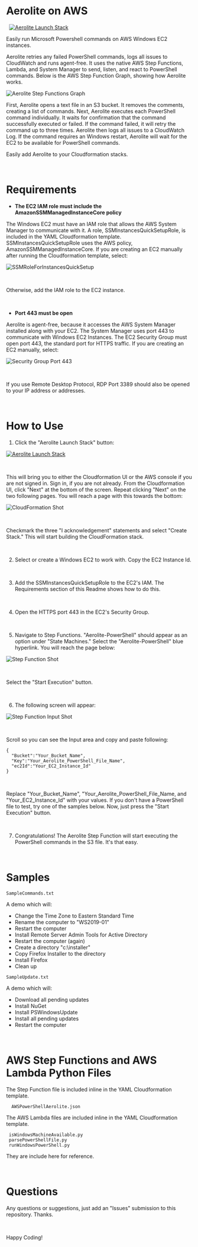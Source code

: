 # Aerolite on AWS 
&nbsp;
[![Aerolite Launch Stack](/images/Aerolite-Launch-Stack.png?raw=true)](https://console.aws.amazon.com/cloudformation/home?region=us-east-1#/stacks/new?stackName=AeroliteStack&templateURL=https://yappytest1234.s3.amazonaws.com/AWSPowerShellAerolite.yaml)

Easily run Microsoft Powershell commands on AWS Windows EC2 instances.   

Aerolite retries any failed PowerShell commands, logs all issues to CloudWatch and runs agent-free. It uses the native AWS Step Functions, Lambda, and System Manager to send, listen, and react to PowerShell commands. Below is the AWS Step Function Graph, showing how Aerolite works.


![Aerolite Step Functions Graph](/images/aerolite_graph.png) 


First, Aerolite opens a text file in an S3 bucket. It removes the comments, creating a list of commands. Next, Aerolite executes each PowerShell command individually. It waits for confirmation that the command successfully executed or failed. If the command failed, it will retry the command up to three times. Aerolite then logs all issues to a CloudWatch Log. If the command requires an Windows restart, Aerolite will wait for the EC2 to be available for PowerShell commands. 

Easily add Aerolite to your Cloudformation stacks.

&nbsp;

# Requirements

- **The EC2 IAM role must include the AmazonSSMManagedInstanceCore policy**

The Windows EC2 must have an IAM role that allows the AWS System Manager to communicate with it. A role, SSMInstancesQuickSetupRole, is included in the YAML Cloudformation template. SSMInstancesQuickSetupRole uses the AWS policy, AmazonSSMManagedInstanceCore. If you are creating an EC2 manually after running the Cloudformation template, select: 

![SSMRoleForInstancesQuickSetup](/images/IAMRoleShot.png?raw=true)

&nbsp;

Otherwise, add the IAM role to the EC2 instance.

&nbsp;

- **Port 443 must be open**

Aerolite is agent-free, because it accesses the AWS System Manager installed along with your EC2. The System Manager uses port 443 to communicate with Windows EC2 Instances. The EC2 Security Group must open port 443, the standard port for HTTPS traffic. If you are creating an EC2 manually, select:

![Security Group Port 443](/images/SecurityGroupShot.png?raw=true)

&nbsp;

If you use Remote Desktop Protocol, RDP Port 3389 should also be opened to your IP address or addresses.

&nbsp;

# How to Use

1. Click the "Aerolite Launch Stack" button:
&nbsp;

[![Aerolite Launch Stack](/images/Aerolite-Launch-Stack.png?raw=true)](https://console.aws.amazon.com/cloudformation/home?region=us-east-1#/stacks/new?stackName=AeroliteStack&templateURL=https://yappytest1234.s3.amazonaws.com/AWSPowerShellAerolite.yaml)

&nbsp;

This will bring you to either the Cloudformation UI or the AWS console if you are not signed in. Sign in, if you are not already. From the Cloudformation UI, click "Next" at the bottom of the screen. Repeat clicking "Next" on the two following pages. You will reach a page with this towards the bottom:

![CloudFormation Shot](/images/CloudFormationShot.png?raw=true)

&nbsp;

Checkmark the three "I acknowledgement" statements and select "Create Stack." This will start building the CloudFormation stack.

&nbsp;

2) Select or create a Windows EC2 to work with. Copy the EC2 Instance Id.

&nbsp;

3) Add the SSMInstancesQuickSetupRole to the EC2's IAM. The Requirements section of this Readme shows how to do this.

&nbsp;

4) Open the HTTPS port 443 in the EC2's Security Group.

&nbsp;

5) Navigate to Step Functions. "Aerolite-PowerShell" should appear as an option under "State Machines." Select the "Aerolite-PowerShell" blue hyperlink. You will reach the page below:

![Step Function Shot](/images/StepFunctionShot.png?raw=true)

&nbsp;

Select the "Start Execution" button.

&nbsp;

6) The following screen will appear:

![Step Function Input Shot](/images/StepFunctionInputShot.png?raw=true)

&nbsp;

Scroll so you can see the Input area and copy and paste following:

```
{
  "Bucket":"Your_Bucket_Name",
  "Key":"Your_Aerolite_PowerShell_File_Name",
  "ec2Id":"Your_EC2_Instance_Id"
}
```

&nbsp;

Replace "Your_Bucket_Name", "Your_Aerolite_PowerShell_File_Name, and "Your_EC2_Instance_Id" with your values. If you don't have a PowerShell file to test, try one of the samples below. Now, just press the "Start Execution" button.

&nbsp;

7) Congratulations! The Aerolite Step Function will start executing the PowerShell commands in the S3 file. It's that easy.

&nbsp;

# Samples

```
SampleCommands.txt
```

A demo which will: 

- Change the Time Zone to Eastern Standard Time
- Rename the computer to "WS2019-01"
- Restart the computer
- Install Remote Server Admin Tools for Active Directory
- Restart the computer (again)
- Create a directory "c:\installer"
- Copy Firefox Installer to the directory
- Install Firefox
- Clean up


```
SampleUpdate.txt
```

A demo which will:

- Download all pending updates
- Install NuGet
- Install PSWindowsUpdate
- Install all pending updates
- Restart the computer

&nbsp;

# AWS Step Functions and AWS Lambda Python Files

The Step Function file is included inline in the YAML Cloudformation template.

```
  AWSPowerShellAerolite.json
```

The AWS Lambda files are included inline in the YAML Cloudformation template.

```   
 isWindowsMachineAvailable.py
 parsePowerShellFile.py
 runWindowsPowerShell.py
```
  
They are include here for reference.

&nbsp;

# Questions

Any questions or suggestions, just add an "Issues" submission to this repository. Thanks.

&nbsp;

Happy Coding!
  
